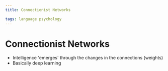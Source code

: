 ```yaml
---
title: Connectionist Networks

tags: language psychology 
---
```


# Connectionist Networks
- Intelligence 'emerges' through the changes in the connections (weights)
- Basically deep learning






